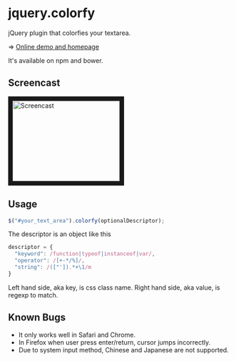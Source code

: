# jquery.colorfy
jQuery plugin that colorfies your textarea.

=> [Online demo and homepage](http://cheunghy.github.io/jquery.colorfy/)

It's available on npm and bower.

## Screencast
<a href="http://www.youtube.com/watch?feature=player_embedded&v=b1Lu_qKrLZ0
" target="_blank"><img src="http://img.youtube.com/vi/b1Lu_qKrLZ0/0.jpg" 
alt="Screencast" width="240" height="180" border="10" /></a>

## Usage
``` javaScript
$("#your_text_area").colorfy(optionalDescriptor);
```
The descriptor is an object like this
``` javaScript
descriptor = {
  "keyword": /function|typeof|instanceof|var/,
  "operator": /[+-*/%]/,
  "string": /(["']).*+\1/m
}
```
Left hand side, aka key, is css class name.
Right hand side, aka value, is regexp to match.

## Known Bugs
* It only works well in Safari and Chrome.
* In Firefox when user press enter/return, cursor jumps incorrectly.
* Due to system input method, Chinese and Japanese are not supported.
